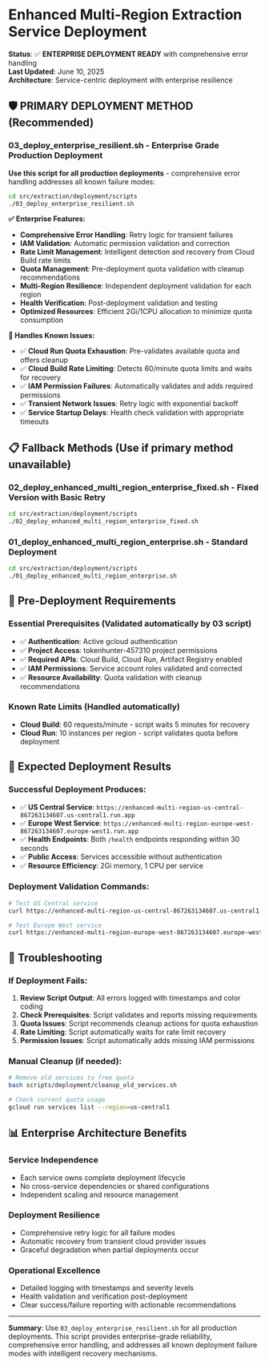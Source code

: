 # Enhanced Multi-Region Extraction Service Deployment

**Status**: ✅ **ENTERPRISE DEPLOYMENT READY** with comprehensive error handling  
**Last Updated**: June 10, 2025  
**Architecture**: Service-centric deployment with enterprise resilience

## 🛡️ **PRIMARY DEPLOYMENT METHOD** (Recommended)

### **03_deploy_enterprise_resilient.sh** - Enterprise Grade Production Deployment

**Use this script for all production deployments** - comprehensive error handling addresses all known failure modes:

```bash
cd src/extraction/deployment/scripts
./03_deploy_enterprise_resilient.sh
```

**✅ Enterprise Features:**
- **Comprehensive Error Handling**: Retry logic for transient failures
- **IAM Validation**: Automatic permission validation and correction
- **Rate Limit Management**: Intelligent detection and recovery from Cloud Build rate limits
- **Quota Management**: Pre-deployment quota validation with cleanup recommendations
- **Multi-Region Resilience**: Independent deployment validation for each region
- **Health Verification**: Post-deployment validation and testing
- **Optimized Resources**: Efficient 2Gi/1CPU allocation to minimize quota consumption

**🔧 Handles Known Issues:**
- ✅ **Cloud Run Quota Exhaustion**: Pre-validates available quota and offers cleanup
- ✅ **Cloud Build Rate Limiting**: Detects 60/minute quota limits and waits for recovery  
- ✅ **IAM Permission Failures**: Automatically validates and adds required permissions
- ✅ **Transient Network Issues**: Retry logic with exponential backoff
- ✅ **Service Startup Delays**: Health check validation with appropriate timeouts

## 📋 **Fallback Methods** (Use if primary method unavailable)

### **02_deploy_enhanced_multi_region_enterprise_fixed.sh** - Fixed Version with Basic Retry
```bash
cd src/extraction/deployment/scripts  
./02_deploy_enhanced_multi_region_enterprise_fixed.sh
```

### **01_deploy_enhanced_multi_region_enterprise.sh** - Standard Deployment
```bash
cd src/extraction/deployment/scripts
./01_deploy_enhanced_multi_region_enterprise.sh
```

## 🚨 **Pre-Deployment Requirements**

### **Essential Prerequisites** (Validated automatically by 03 script)
- ✅ **Authentication**: Active gcloud authentication
- ✅ **Project Access**: tokenhunter-457310 project permissions
- ✅ **Required APIs**: Cloud Build, Cloud Run, Artifact Registry enabled
- ✅ **IAM Permissions**: Service account roles validated and corrected
- ✅ **Resource Availability**: Quota validation with cleanup recommendations

### **Known Rate Limits** (Handled automatically)
- **Cloud Build**: 60 requests/minute - script waits 5 minutes for recovery
- **Cloud Run**: 10 instances per region - script validates quota before deployment

## 🎯 **Expected Deployment Results**

### **Successful Deployment Produces:**
- ✅ **US Central Service**: `https://enhanced-multi-region-us-central-867263134607.us-central1.run.app`
- ✅ **Europe West Service**: `https://enhanced-multi-region-europe-west-867263134607.europe-west1.run.app`
- ✅ **Health Endpoints**: Both `/health` endpoints responding within 30 seconds
- ✅ **Public Access**: Services accessible without authentication
- ✅ **Resource Efficiency**: 2Gi memory, 1 CPU per service

### **Deployment Validation Commands:**
```bash
# Test US Central service
curl https://enhanced-multi-region-us-central-867263134607.us-central1.run.app/health

# Test Europe West service  
curl https://enhanced-multi-region-europe-west-867263134607.europe-west1.run.app/health
```

## 🔧 **Troubleshooting**

### **If Deployment Fails:**
1. **Review Script Output**: All errors logged with timestamps and color coding
2. **Check Prerequisites**: Script validates and reports missing requirements
3. **Quota Issues**: Script recommends cleanup actions for quota exhaustion
4. **Rate Limiting**: Script automatically waits for rate limit recovery
5. **Permission Issues**: Script automatically adds missing IAM permissions

### **Manual Cleanup (if needed):**
```bash
# Remove old services to free quota
bash scripts/deployment/cleanup_old_services.sh

# Check current quota usage
gcloud run services list --region=us-central1
```

## 📊 **Enterprise Architecture Benefits**

### **Service Independence**
- Each service owns complete deployment lifecycle
- No cross-service dependencies or shared configurations
- Independent scaling and resource management

### **Deployment Resilience**  
- Comprehensive retry logic for all failure modes
- Automatic recovery from transient cloud provider issues
- Graceful degradation when partial deployments occur

### **Operational Excellence**
- Detailed logging with timestamps and severity levels
- Health validation and verification post-deployment
- Clear success/failure reporting with actionable recommendations

---

**Summary**: Use `03_deploy_enterprise_resilient.sh` for all production deployments. This script provides enterprise-grade reliability, comprehensive error handling, and addresses all known deployment failure modes with intelligent recovery mechanisms. 